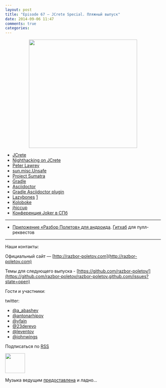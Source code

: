 ```yaml
---
layout: post
title: "Episode 67 — JCrete Special. Пляжный выпуск"
date: 2014-09-06 11:47
comments: true
categories: 
---
```



<div class="separator" style="clear: both; text-align: center;">
<a href="http://razbor-poletov.com/images/razbor_67_text.jpg" imageanchor="1" style="margin-left: 1em; margin-right: 1em;"><img border="0" height="350" src="http://razbor-poletov.com/images/razbor_67_text.jpg" width="350" /></a>
</div>

* [JCrete](http://www.jcrete.org/) 
* [Nighthacking on JCrete](http://nighthacking.com/category/jcrete2014/)
* [Peter Lawrey](http://vanillajava.blogspot.com/)
* [sun.misc.Unsafe](http://mishadoff.com/blog/java-magic-part-4-sun-dot-misc-dot-unsafe/)
* [Project Sumatra](http://openjdk.java.net/projects/sumatra/)
* [Gradle](http://www.gradle.org/)
* [Asciidoctor](http://asciidoctor.org/)
* [Gradle Asciidoctor plugin](https://github.com/asciidoctor/asciidoctor-gradle-plugin) 
* [Lazybones](https://github.com/pledbrook/lazybones) [1](http://habrahabr.ru/post/218205/)
* [Koloboke](https://github.com/OpenHFT/Koloboke)
* [jhiccup](http://www.azulsystems.com/jHiccup)
* [Конференция Joker в СПб](http://jokerconf.com/)

---
- [Приложение «Разбор Полетов» для андроида](https://play.google.com/store/apps/details?id=com.shonenfactory.razborpoletov). [Гитхаб](https://github.com/rsi2m/RazborPoletov) для пулл-реквестов

---

Наши контакты:

Официальный сайт — [http://razbor-poletov.com](http://razbor-poletov.com)

Темы для следующего выпуска - [https://github.com/razbor-poletov/](https://github.com/razbor-poletov/razbor-poletov.github.com/issues?state=open)

Гости и участники:

twitter: 

 * [@a_abashev](https://twitter.com/#!/a_abashev)
 * [@antonarhipov](https://twitter.com/#!/antonarhipov)
 * [@yfain](https://twitter.com/#!/yfain)
 * [@23derevo](https://twitter.com/#!/23derevo)
 * [@leventov](https://twitter.com/#!/leventov)
 * [@johnwings](https://twitter.com/#!/JohnWings)
 

<!-- player goes here-->

<audio preload="none">
   <source src="http://traffic.libsyn.com/razborpoletov/razbor_67.mp3" type="audio/mp3" />
   Your browser does not support the audio tag.
</audio>

Подписаться по [RSS](http://feeds.feedburner.com/razbor-podcast)

<!-- episode file link goes here-->
<a href="http://traffic.libsyn.com/razborpoletov/razbor_67.mp3" imageanchor="1" style="clear: left; margin-bottom: 1em; margin-left: auto; margin-right: 2em;"><img border="0" height="64" src="http://2.bp.blogspot.com/-qkfh8Q--dks/T0gixAMzuII/AAAAAAAAHD0/O5LbF3vvBNQ/s200/1330127522_mp3.png" width="64" /></a>

Музыка ведущим [предоставлена](http://www.audiobank.fm/single-music/27/111/More-And-Less/) и ладно...
